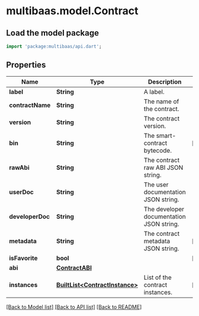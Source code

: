 # multibaas.model.Contract

## Load the model package
```dart
import 'package:multibaas/api.dart';
```

## Properties
Name | Type | Description | Notes
------------ | ------------- | ------------- | -------------
**label** | **String** | A label. | 
**contractName** | **String** | The name of the contract. | 
**version** | **String** | The contract version. | 
**bin** | **String** | The smart-contract bytecode. | [optional] 
**rawAbi** | **String** | The contract raw ABI JSON string. | 
**userDoc** | **String** | The user documentation JSON string. | 
**developerDoc** | **String** | The developer documentation JSON string. | 
**metadata** | **String** | The contract metadata JSON string. | [optional] 
**isFavorite** | **bool** |  | [optional] 
**abi** | [**ContractABI**](ContractABI.md) |  | 
**instances** | [**BuiltList&lt;ContractInstance&gt;**](ContractInstance.md) | List of the contract instances. | [optional] 

[[Back to Model list]](../README.md#documentation-for-models) [[Back to API list]](../README.md#documentation-for-api-endpoints) [[Back to README]](../README.md)


